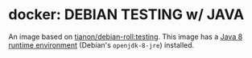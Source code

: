 # docker: DEBIAN TESTING w/ JAVA
An image based on [tianon/debian-roll:testing](https://registry.hub.docker.com/u/tianon/debian-roll/). This image has a [Java 8 runtime environment](http://openjdk.java.net/projects/jdk8/) (Debian's `openjdk-8-jre`) installed.
